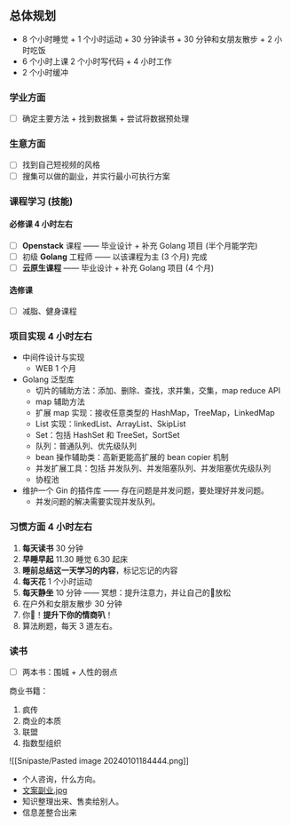 ## 总体规划

- 8 个小时睡觉 + 1 个小时运动 + 30 分钟读书 + 30 分钟和女朋友散步 + 2 小时吃饭  
- 6 个小时上课 2 个小时写代码 + 4 小时工作  
- 2 个小时缓冲

### 学业方面

- [ ] 确定主要方法 + 找到数据集 + 尝试将数据预处理

### 生意方面

- [ ] 找到自己短视频的风格
- [ ] 搜集可以做的副业，并实行最小可执行方案

### 课程学习 (技能)

#### 必修课 4 小时左右

- [ ] **Openstack** 课程 —— 毕业设计 + 补充 Golang 项目 (半个月能学完)
- [ ] 初级 **Golang** 工程师 —— 以该课程为主 (3 个月) 完成
- [ ] **云原生课程** —— 毕业设计 + 补充 Golang 项目 (4 个月)

#### 选修课

- [ ] 减脂、健身课程

### 项目实现 4 小时左右

- 中间件设计与实现
	- WEB 1 个月
- Golang 泛型库
	- 切片的辅助方法：添加、删除、查找，求并集，交集，map reduce API
	- map 辅助方法
	- 扩展 map 实现：接收任意类型的 HashMap，TreeMap，LinkedMap
	- List 实现：linkedList、ArrayList、SkipList
	- Set：包括 HashSet 和 TreeSet，SortSet
	- 队列：普通队列、优先级队列
	- bean 操作辅助类：高新更能高扩展的 bean copier 机制
	- 并发扩展工具：包括 并发队列、并发阻塞队列、并发阻塞优先级队列
	- 协程池
- 维护一个 Gin 的插件库 —— 存在问题是并发问题，要处理好并发问题。
	- 并发问题的解决需要实现并发队列。

### 习惯方面 4 小时左右

1. **每天读书** 30 分钟
2. **早睡早起** 11.30 睡觉 6.30 起床
3. **睡前总结这一天学习的内容**，标记忘记的内容
4. **每天花** 1 个小时运动
5. **每天静坐** 10 分钟 —— 冥想：提升注意力，并让自己的🧠放松
6. 在户外和女朋友散步 30 分钟
7. 你🦆！**提升下你的情商叭**！
8. 算法刷题，每天 3 道左右。

### 读书

- [ ] 两本书：围城 + 人性的弱点

商业书籍：  

1. 疯传  
2. 商业的本质
3. 联盟
4. 指数型组织

![[Snipaste/Pasted image 20240101184444.png]]

- 个人咨询，什么方向。
- [文案副业.jpg](https://www.bilibili.com/video/BV1zT4y1p779/?spm_id_from=333.1007.tianma.1-3-3.click&vd_source=25509bb582bc4a25d86d871d5cdffca3)
- 知识整理出来、售卖给别人。
- 信息差整合出来
